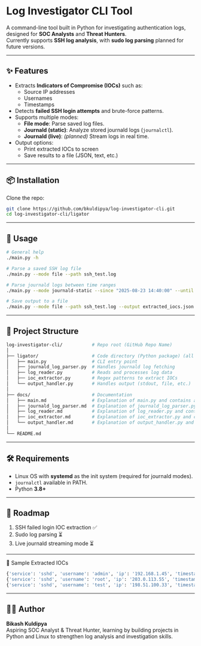 # Log Investigator CLI Tool

A command-line tool built in Python for investigating authentication logs, designed for **SOC Analysts** and **Threat Hunters**.  
Currently supports **SSH log analysis**, with **sudo log parsing** planned for future versions.

---

## ✨ Features
- Extracts **Indicators of Compromise (IOCs)** such as:
  - Source IP addresses
  - Usernames
  - Timestamps
- Detects **failed SSH login attempts** and brute-force patterns.
- Supports multiple modes:
  - **File mode**: Parse saved log files.
  - **Journald (static)**: Analyze stored journald logs (`journalctl`).
  - **Journald (live)**: *(planned)* Stream logs in real time.
- Output options:
  - Print extracted IOCs to screen
  - Save results to a file (JSON, text, etc.)

---

## 📦 Installation
Clone the repo:
```bash
git clone https://github.com/bkuldipya/log-investigator-cli.git
cd log-investigator-cli/ligator
```

---

## 🚀 Usage

```bash
# General help
./main.py -h

# Parse a saved SSH log file
./main.py --mode file --path ssh_test.log

# Parse journald logs between time ranges
./main.py --mode journald-static --since "2025-08-23 14:40:00" --until "2025-08-23 15:00:00"

# Save output to a file
./main.py --mode file --path ssh_test.log --output extracted_iocs.json
```

---

## 📂 Project Structure  

```bash
log-investigator-cli/           # Repo root (GitHub Repo Name)
│
├── ligator/                    # Code directory (Python package) (all source code)
│   ├── main.py                 # CLI entry point 
│   ├── journald_log_parser.py  # Handles journald log fetching
│   ├── log_reader.py           # Reads and processes log data
│   ├── ioc_extractor.py        # Regex patterns to extract IOCs
│   └── output_handler.py       # Handles output (stdout, file, etc.)
│
├── docs/                       # Documentation
│   ├── main.md                 # Explanation of main.py and contains actual comments 
│   ├── journald_log_parser.md  # Explanation of journald_log_parser.py and contains actual comments
│   ├── log_reader.md           # Explanation of log_reader.py and contains actual comments
│   ├── ioc_extractor.md        # Explanation of ioc_extractor.py and contains actual comments
│   └── output_handler.md       # Explanation of output_handler.py and contains actual comments
│
└── README.md


```

---

## 🛠️ Requirements

- Linux OS with **systemd** as the init system (required for journald modes).
- `journalctl` available in PATH.
- Python **3.8+**

---

## 🔮 Roadmap
1. SSH failed login IOC extraction ✅ 
2. Sudo log parsing ⏳
3. Live journald streaming mode ⏳

---
 
 📌 Sample Extracted IOCs
 ```bash
{'service': 'sshd', 'username': 'admin', 'ip': '192.168.1.45', 'timestamp': 'Aug 23 14:42:11'}
{'service': 'sshd', 'username': 'root', 'ip': '203.0.113.55', 'timestamp': 'Aug 23 14:42:15'}
{'service': 'sshd', 'username': 'test', 'ip': '198.51.100.33', 'timestamp': 'Aug 23 14:42:25'}
```

---

## 👨‍💻 Author
**Bikash Kuldipya**  
Aspiring SOC Analyst & Threat Hunter, learning by building projects in Python and Linux to strengthen log analysis and investigation skills.


















